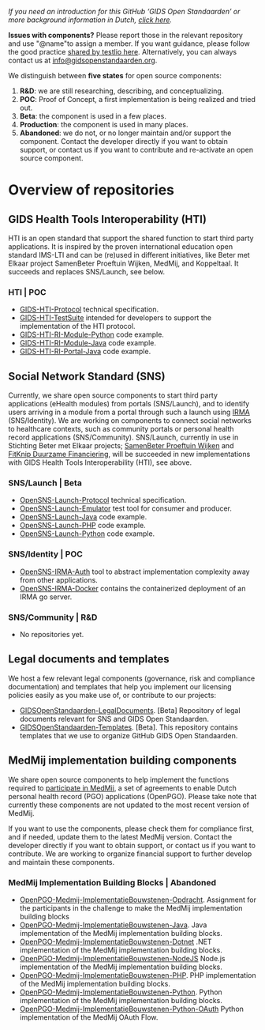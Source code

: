 *If you need an introduction for this GitHub ‘GIDS Open Standaarden’ or more background information in Dutch, [click here](https://github.com/GIDSOpenStandaarden/Introduction).*

**Issues with components?** Please report those in the relevant repository and use "@name"to assign a member. If you want guidance, please follow the good practice [shared by testlio here](https://testlio.com/blog/the-ideal-bug-report/). Alternatively, you can always contact us at info@gidsopenstandaarden.org. 

We distinguish between **five states** for open source components:

1. **R&D**: we are still researching, describing, and conceptualizing.
2. **POC**: Proof of Concept, a first implementation is being realized and tried out.
3. **Beta**: the component is used in a few places.
4. **Production**: the component is used in many places.
5. **Abandoned**: we do not, or no longer maintain and/or support the component. Contact the developer directly if you want to obtain support, or contact us if you want to contribute and re-activate an open source component.  


# Overview of repositories

## GIDS Health Tools Interoperability (HTI)
HTI is an open standard that support the shared function to start third party applications. It is inspired by the proven international education open standard IMS-LTI and can be (re)used in different initiatives, like Beter met Elkaar project SamenBeter Proeftuin Wijken, MedMij, and Koppeltaal. It succeeds and replaces SNS/Launch, see below. 

### HTI | POC
- [GIDS-HTI-Protocol](https://github.com/GIDSOpenStandaarden/GIDS-HTI-Protocol) technical specification.
- [GIDS-HTI-TestSuite](https://github.com/GIDSOpenStandaarden/GIDS-HTI-TestSuite) intended for developers to support the implementation of the HTI protocol.
- [GIDS-HTI-RI-Module-Python](https://github.com/GIDSOpenStandaarden/GIDS-HTI-RI-Module-Python) code example.
- [GIDS-HTI-RI-Module-Java](https://github.com/GIDSOpenStandaarden/GIDS-HTI-RI-Module-Java) code example.
- [GIDS-HTI-RI-Portal-Java](https://github.com/GIDSOpenStandaarden/GIDS-HTI-RI-Portal-Java) code example.

## Social Network Standard (SNS)
Currently, we share open source components to start third party applications (eHealth modules) from portals (SNS/Launch), and to identify users arriving in a module from a portal through such a launch using [IRMA](https://github.com/privacybydesign) (SNS/Identity). We are working on components to connect social networks to healthcare contexts, such as community portals or personal health record applications (SNS/Community). SNS/Launch, currently in use in Stichting Beter met Elkaar projects; [SamenBeter Proeftuin Wijken](https://www.samenbeter.org/proeftuinen) and [FitKnip Duurzame Financiering](https://www.samenbeter.org/fitknip), will be succeeded in new implementations with GIDS Health Tools Interoperability (HTI), see above.

### SNS/Launch | Beta
- [OpenSNS-Launch-Protocol](https://github.com/GIDSOpenStandaarden/OpenSNS-Launch-Protocol) technical specification.
- [OpenSNS-Launch-Emulator](https://github.com/GIDSOpenStandaarden/OpenSNS-Launch-Emulator) test tool for consumer and producer.
- [OpenSNS-Launch-Java](https://github.com/GIDSOpenStandaarden/OpenSNS-Launch-Java) code example.
- [OpenSNS-Launch-PHP](https://github.com/GIDSOpenStandaarden/OpenSNS-Launch-PHP) code example.
- [OpenSNS-Launch-Python](https://github.com/GIDSOpenStandaarden/OpenSNS-Launch-Python) code example.

### SNS/Identity | POC
- [OpenSNS-IRMA-Auth](https://github.com/GIDSOpenStandaarden/OpenSNS-IRMA-Auth) tool to abstract implementation complexity away from other applications.
- [OpenSNS-IRMA-Docker](https://github.com/GIDSOpenStandaarden/OpenSNS-IRMA-Docker) contains the containerized deployment of an IRMA go server.

### SNS/Community | R&D
- No repositories yet.
 
## Legal documents and templates
We host a few relevant legal components (governance, risk and compliance documentation) and templates that help you implement our licensing policies easily as you make use of, or contribute to our projects:

- [GIDSOpenStandaarden-LegalDocuments](https://github.com/GIDSOpenStandaarden/GIDSOpenStandaarden-LegalDocuments). [Beta] Repository of legal documents relevant for SNS and GIDS Open Standaarden.
- [GIDSOpenStandaarden-Templates](https://github.com/GIDSOpenStandaarden/GIDSOpenStandaarden-Templates). [Beta]. This repository contains templates that we use to organize GitHub GIDS Open Standaarden.
 
## MedMij implementation building components
We share open source components to help implement the functions required to [participate in MedMij](https://www.medmij.nl/open-source-bouwstenen/), a set of agreements to enable Dutch personal health record (PGO) applications (OpenPGO). Please take note that currently these components are not updated to the most recent version of MedMij.

If you want to use the components, please check them for compliance first, and if needed, update them to the latest MedMij version. Contact the developer directly if you want to obtain support, or contact us if you want to contribute. We are working to organize financial support to further develop and maintain these components.

### MedMij Implementation Building Blocks | Abandoned
- [OpenPGO-Medmij-ImplementatieBouwstenen-Opdracht](https://github.com/GIDSOpenStandaarden/OpenPGO-Medmij-ImplementatieBouwstenen-Opdracht). Assignment for the participants in the challenge to make the MedMij implementation building blocks
- [OpenPGO-Medmij-ImplementatieBouwstenen-Java](https://github.com/GIDSOpenStandaarden/OpenPGO-Medmij-ImplementatieBouwstenen-Java). Java implementation of the MedMij implementation building blocks.
- [OpenPGO-Medmij-ImplementatieBouwstenen-Dotnet](https://github.com/GIDSOpenStandaarden/OpenPGO-Medmij-ImplementatieBouwstenen-Dotnet) .NET implementation of the MedMij implementation building blocks.
- [OpenPGO-Medmij-ImplementatieBouwstenen-NodeJS](https://github.com/GIDSOpenStandaarden/OpenPGO-Medmij-ImplementatieBouwstenen-NodeJS) Node.js implementation of the MedMij implementation building blocks.
- [OpenPGO-Medmij-ImplementatieBouwstenen-PHP](https://github.com/GIDSOpenStandaarden/OpenPGO-Medmij-ImplementatieBouwstenen-PHP). PHP implementation of the MedMij implementation building blocks.
- [OpenPGO-Medmij-ImplementatieBouwstenen-Python](https://github.com/GIDSOpenStandaarden/OpenPGO-Medmij-ImplementatieBouwstenen-Python). Python implementation of the MedMij implementation building blocks.
- [OpenPGO-Medmij-ImplementatieBouwstenen-Python-OAuth](https://github.com/GIDSOpenStandaarden/OpenPGO-Medmij-ImplementatieBouwstenen-Python-OAuth) Python implementation of the MedMij OAuth Flow.
